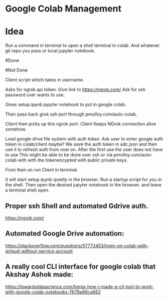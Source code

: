 # Google Colab Management


# Idea 
Run a command in terminal to open a shell terminal in colab.
And whatever git repo you pass or local jupyter notebook.

#Done 

#Not Done

Client script which takes in username.

Asks for ngrok api token.
Give link to https://ngrok.com/
Ask for ssh password user wants to use.

Gives setup.ipynb jupyter notebook  to put in google colab.

Then pass back grok ssh port through pmolloy.com/auto-colab.

Client then picks up this ngrok port. 
Client Keeps NGrok connection alive somehow.



Load google drive file system with auth token.
Ask user to enter google auth token in colab/client maybe?
We save the auth token in adc.json and then use it to refresh auth from now on.
After the first use the user does not have to use 
This might be able to be done over ssh or via pmolloy.com/auto-colab with with the tokenencypted with public private keys. 


From then on run Client in terminal.

It will start setup.ipynb quietly in the browser. Run a startup script for you in the shell. Then open the desired jupyter notebook in the browser. and leave a terminal shell open.





## Proper ssh Shell and automated Gdrive auth.



https://ngrok.com/

## Automated Google Drive automation:
https://stackoverflow.com/questions/57772453/login-on-colab-with-gcloud-without-service-account

## A really cool CLI interface for google colab that Akshay Ashok made:
https://towardsdatascience.com/heres-how-i-made-a-cli-tool-to-work-with-google-colab-notebooks-7678a88ca662



